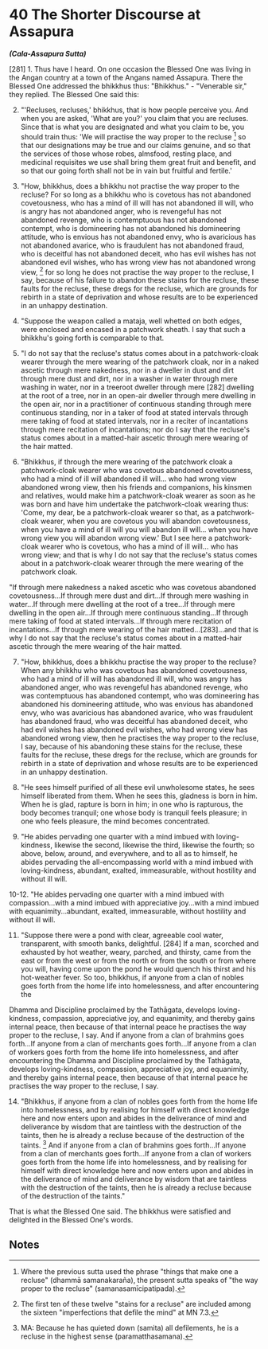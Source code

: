 # 40 The Shorter Discourse at Assapura
***(Cala-Assapura Sutta)***

[281] 1. Thus have I heard. On one occasion the Blessed One was living in the Angan country at a town of the Angans named Assapura. There the Blessed One addressed the bhikkhus thus: "Bhikkhus." - "Venerable sir," they replied. The Blessed One said this:

2. "'Recluses, recluses,' bhikkhus, that is how people perceive you. And when you are asked, 'What are you?' you claim that you are recluses. Since that is what you are designated and what you claim to be, you should train thus: 'We will practise the way proper to the recluse [^422] so that our designations may be true and our claims genuine, and so that the services of those whose robes, almsfood, resting place, and medicinal requisites we use shall bring them great fruit and benefit, and so that our going forth shall not be in vain but fruitful and fertile.'

3. "How, bhikkhus, does a bhikkhu not practise the way proper to the recluse? For so long as a bhikkhu who is covetous has not abandoned covetousness, who has a mind of ill will has not abandoned ill will, who is angry has not abandoned anger, who is revengeful has not abandoned revenge, who is contemptuous has not abandoned contempt, who is domineering has not abandoned his domineering attitude, who is envious has not abandoned envy, who is avaricious has not abandoned avarice, who is fraudulent has not abandoned fraud, who is deceitful has not abandoned deceit, who has evil wishes has not abandoned evil wishes, who has wrong view has not abandoned wrong view, [^423] for so long he does not practise the way proper to the recluse, I say, because of his failure to abandon these stains for the recluse, these faults for the recluse, these dregs for the recluse, which are grounds for rebirth in a state of deprivation and whose results are to be experienced in an unhappy destination.

4. "Suppose the weapon called a mataja, well whetted on both edges, were enclosed and encased in a patchwork sheath. I say that such a bhikkhu's going forth is comparable to that.

5. "I do not say that the recluse's status comes about in a patchwork-cloak wearer through the mere wearing of the patchwork cloak, nor in a naked ascetic through mere nakedness, nor in a dweller in dust and dirt through mere dust and dirt, nor in a washer in water through mere washing in water, nor in a treeroot dweller through mere [282] dwelling at the root of a tree, nor in an open-air dweller through mere dwelling in the open air, nor in a practitioner of continuous standing through mere continuous standing, nor in a taker of food at stated intervals through mere taking of food at stated intervals, nor in a reciter of incantations through mere recitation of incantations; nor do I say that the recluse's status comes about in a matted-hair ascetic through mere wearing of the hair matted.

6. "Bhikkhus, if through the mere wearing of the patchwork cloak a patchwork-cloak wearer who was covetous abandoned covetousness, who had a mind of ill will abandoned ill will... who had wrong view abandoned wrong view, then his friends and companions, his kinsmen and relatives, would make him a patchwork-cloak wearer as soon as he was born and have him undertake the patchwork-cloak wearing thus: 'Come, my dear, be a patchwork-cloak wearer so that, as a patchwork-cloak wearer, when you are covetous you will abandon covetousness, when you have a mind of ill will you will abandon ill will... when you have wrong view you will abandon wrong view.' But I see here a patchwork-cloak wearer who is covetous, who has a mind of ill will... who has wrong view; and that is why I do not say that the recluse's status comes about in a patchwork-cloak wearer through the mere wearing of the patchwork cloak.

"If through mere nakedness a naked ascetic who was covetous abandoned covetousness...If through mere dust and dirt...If through mere washing in water...If through mere dwelling at the root of a tree...If through mere dwelling in the open air...If through mere continuous standing...If through mere taking of food at stated intervals...If through mere recitation of incantations...If through mere wearing of the hair matted...[283]...and that is why I do not say that the recluse's status comes about in a matted-hair ascetic through the mere wearing of the hair matted.

7. "How, bhikkhus, does a bhikkhu practise the way proper to the recluse? When any bhikkhu who was covetous has abandoned covetousness, who had a mind of ill will has abandoned ill will, who was angry has abandoned anger, who was revengeful has abandoned revenge, who was contemptuous has abandoned contempt, who was domineering has abandoned his domineering attitude, who was envious has abandoned envy, who was avaricious has abandoned avarice, who was fraudulent has abandoned fraud, who was deceitful has abandoned deceit, who had evil wishes has abandoned evil wishes, who had wrong view has abandoned wrong view, then he practises the way proper to the recluse, I say, because of his abandoning these stains for the recluse, these faults for the recluse, these dregs for the recluse, which are grounds for rebirth in a state of deprivation and whose results are to be experienced in an unhappy destination.

8. "He sees himself purified of all these evil unwholesome states, he sees himself liberated from them. When he sees this, gladness is born in him. When he is glad, rapture is born in him; in one who is rapturous, the body becomes tranquil; one whose body is tranquil feels pleasure; in one who feels pleasure, the mind becomes concentrated.

9. "He abides pervading one quarter with a mind imbued with loving-kindness, likewise the second, likewise the third, likewise the fourth; so above, below, around, and everywhere, and to all as to himself, he abides pervading the all-encompassing world with a mind imbued with loving-kindness, abundant, exalted, immeasurable, without hostility and without ill will.

10-12. "He abides pervading one quarter with a mind imbued with compassion...with a mind imbued with appreciative joy...with a mind imbued with equanimity...abundant, exalted, immeasurable, without hostility and without ill will.

11. "Suppose there were a pond with clear, agreeable cool water, transparent, with smooth banks, delightful. [284] If a man, scorched and exhausted by hot weather, weary, parched, and thirsty, came from the east or from the west or from the north or from the south or from where you will, having come upon the pond he would quench his thirst and his hot-weather fever. So too, bhikkhus, if anyone from a clan of nobles goes forth from the home life into homelessness, and after encountering the

Dhamma and Discipline proclaimed by the Tathāgata, develops loving-kindness, compassion, appreciative joy, and equanimity, and thereby gains internal peace, then because of that internal peace he practises the way proper to the recluse, I say. And if anyone from a clan of brahmins goes forth...If anyone from a clan of merchants goes forth...If anyone from a clan of workers goes forth from the home life into homelessness, and after encountering the Dhamma and Discipline proclaimed by the Tathāgata, develops loving-kindness, compassion, appreciative joy, and equanimity, and thereby gains internal peace, then because of that internal peace he practises the way proper to the recluse, I say.

14. "Bhikkhus, if anyone from a clan of nobles goes forth from the home life into homelessness, and by realising for himself with direct knowledge here and now enters upon and abides in the deliverance of mind and deliverance by wisdom that are taintless with the destruction of the taints, then he is already a recluse because of the destruction of the taints. [^424] And if anyone from a clan of brahmins goes forth...If anyone from a clan of merchants goes forth...If anyone from a clan of workers goes forth from the home life into homelessness, and by realising for himself with direct knowledge here and now enters upon and abides in the deliverance of mind and deliverance by wisdom that are taintless with the destruction of the taints, then he is already a recluse because of the destruction of the taints."

That is what the Blessed One said. The bhikkhus were satisfied and delighted in the Blessed One's words.

## Notes

[^422]: Where the previous sutta used the phrase "things that
make one a recluse" (dhammā samanakaraña), the present sutta speaks of "the way proper to the recluse" (samanasamīcipatipada).

[^423]: The first ten of these twelve "stains for a recluse" are included among the sixteen "imperfections that defile the mind" at MN 7.3.

[^424]: MA: Because he has quieted down (samita) all defilements, he is a recluse in the highest sense (paramatthasamana).

